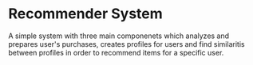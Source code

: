 # Recommender System

A simple system with three main componenets which analyzes and prepares user's purchases, creates profiles for users and find similaritis between profiles in order to recommend items for a specific user.  
